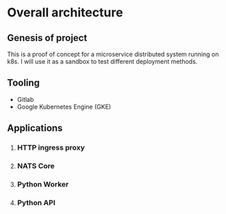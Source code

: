 # Overall architecture

## Genesis of project
This is a proof of concept for a microservice distributed system running on k8s. I will use it as a sandbox to test different deployment methods. 

## Tooling
- Gitlab
- Google Kubernetes Engine (GKE)

## Applications

1. ### HTTP ingress proxy
2. ### NATS Core
3. ### Python Worker
4. ### Python API